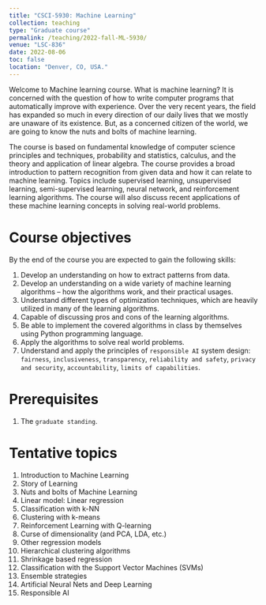 ```yaml
---
title: "CSCI-5930: Machine Learning"
collection: teaching
type: "Graduate course"
permalink: /teaching/2022-fall-ML-5930/
venue: "LSC-836"
date: 2022-08-06
toc: false
location: "Denver, CO, USA."
---
```


Welcome to Machine learning course. What is machine learning? It is concerned with the question of how to write computer programs that automatically improve with experience. Over the very recent years, the field has expanded so much in every direction of our daily lives that we mostly are unaware of its existence. But, as a concerned citizen of the world, we are going to know the nuts and bolts of machine learning.

The course is based on fundamental knowledge of computer science principles and techniques, probability and statistics, calculus, and the theory and application of linear algebra. The course provides a broad introduction to pattern recognition from given data and how it can relate to machine learning. Topics include supervised learning, unsupervised learning, semi-supervised learning, neural network, and reinforcement learning algorithms. The course will also discuss recent applications of these machine learning concepts in solving real-world problems.


Course objectives
======
By the end of the course you are expected to gain the following skills:
1. Develop an understanding on how to extract patterns from data.
2. Develop an understanding on a wide variety of machine learning algorithms – how the algorithms work, and their practical usages.
3. Understand different types of optimization techniques, which are heavily utilized in many of the learning algorithms.
4. Capable of discussing pros and cons of the learning algorithms.
5. Be able to implement the covered algorithms in class by themselves using Python programming language.
6. Apply the algorithms to solve real world problems.
7. Understand and apply the principles of `responsible AI` system design: `fairness`, `inclusiveness`, `transparency`, `reliability and safety`, `privacy and security`, `accountability`, `limits of capabilities`. 

Prerequisites
======
1. The `graduate standing`.

Tentative topics
======
1. Introduction to Machine Learning
2. Story of Learning
3. Nuts and bolts of Machine Learning
4. Linear model: Linear regression
5. Classification with k-NN
6. Clustering with k-means
7. Reinforcement Learning with Q-learning
8. Curse of dimensionality (and PCA, LDA, etc.)
9. Other regression models
10. Hierarchical clustering algorithms
11. Shrinkage based regression
12. Classification with the Support Vector Machines (SVMs)
13. Ensemble strategies
14. Artificial Neural Nets and Deep Learning
15. Responsible AI